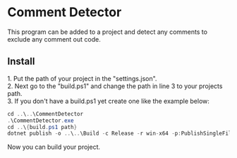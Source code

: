 # Comment Detector

This program can be added to a project and detect any comments to exclude any comment out code.

## Install

<p>1. Put the path of your project in the "settings.json". <br>
2. Next go to the "build.ps1" and change the path in line 3 to your projects path. <br>
3. If you don't have a build.ps1 yet create one like the example below: </p>

```C#
cd ..\..\CommentDetector
.\CommentDetector.exe
cd ..\{build.ps1 path}
dotnet publish -o ..\..\Build -c Release -r win-x64 -p:PublishSingleFile=true --self-contained true ..\{project}.csproj
```
Now you can build your project.
